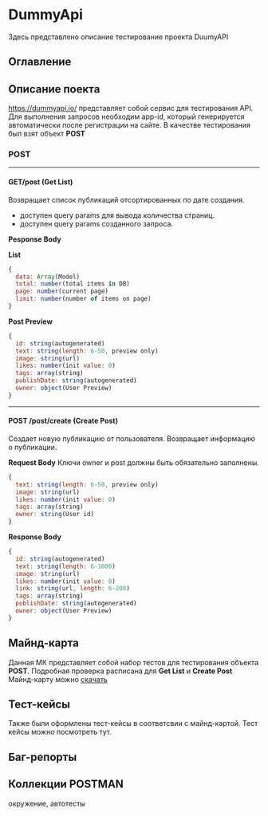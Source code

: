 # DummyApi
Здесь представлено описание тестирование проекта DuumyAPI

## Оглавление

## Описание поекта
https://dummyapi.io/ представляет собой сервис для тестирования API. Для выполнения запросов необходим app-id, который генерируется автоматически после регистрации на сайте. В качестве тестирования был взят объект **POST** 

### POST
____
#### GET/post (Get List)
Возвращает список публикаций отсортированных по дате создания.
- доступен query params для вывода количества страниц.
- доступен query params созданного запроса.

**Pesponse Body**

**List**
```js
{
  data: Array(Model)
  total: number(total items in DB)
  page: number(current page)
  limit: number(number of items on page)
}
```

**Post Preview**

```js
{
  id: string(autogenerated)
  text: string(length: 6-50, preview only)
  image: string(url)
  likes: number(init value: 0)
  tags: array(string)
  publishDate: string(autogenerated)
  owner: object(User Preview)
}
```
____
#### POST /post/create (Create Post)
Создает новую публикацию от пользователя. Возвращает информацию о публикации.

**Request Body**
Ключи owner и post должны быть обязательно заполнены.

```js
{
  text: string(length: 6-50, preview only)
  image: string(url)
  likes: number(init value: 0)
  tags: array(string)
  owner: string(User id)
}
```
**Response Body**

```js
{
  id: string(autogenerated)
  text: string(length: 6-1000)
  image: string(url)
  likes: number(init value: 0)
  link: string(url, length: 6-200)
  tags: array(string)
  publishDate: string(autogenerated)
  owner: object(User Preview)
}
```

## Майнд-карта
Данная МК представляет собой набор тестов для тестирования объекта **POST**. Подробная проверка расписана для **Get List** и **Create Post**
Майнд-карту можно [скачать](https://github.com/nataly-frant/DummyApi/blob/main/%D0%9C%D0%B0%D0%B8%CC%86%D0%BD%D0%B4-%D0%BA%D0%B0%D1%80%D1%82%D0%B0_post.png)

## Тест-кейсы
Также были оформлены тест-кейсы в соответсвии с майнд-картой.
Тест кейсы можно посмотреть тут.

## Баг-репорты

## Коллекции POSTMAN
окружение, автотесты
